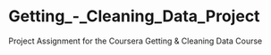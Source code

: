 # Getting_-_Cleaning_Data_Project
Project Assignment for the Coursera Getting &amp; Cleaning Data Course 
